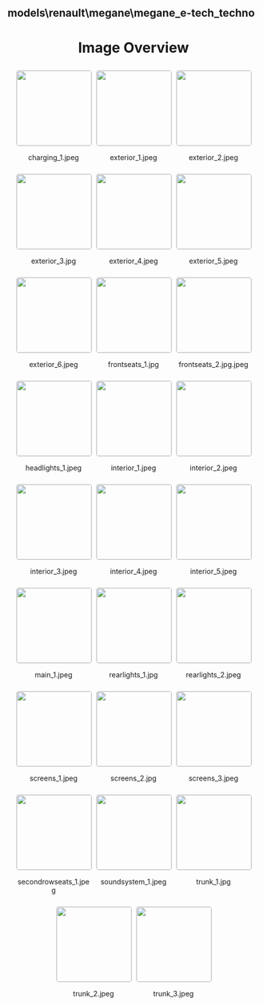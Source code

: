 ## models\renault\megane\megane_e-tech_techno

<style>
    .image-gallery {
        display: flex;
        flex-wrap: wrap;
        gap: 10px;
        justify-content: center;
        padding: 10px;
    }
    .image-gallery img {
        width: 150px;
        height: auto;
        border: 1px solid #ddd;
        border-radius: 5px;
    }
    .image-gallery div {
        flex: 1 1 calc(33.333% - 20px); /* Three images per row on large screens */
        max-width: 150px;
        text-align: center;
    }
    @media (max-width: 768px) {
        .image-gallery div {
            flex: 1 1 calc(50% - 20px); /* Two images per row on medium screens */
        }
    }
    @media (max-width: 480px) {
        .image-gallery div {
            flex: 1 1 100%; /* One image per row on small screens */
        }
    }
</style>
<h1 style ="text-align: center;"> Image Overview </h1> <div class="image-gallery">
<div>
<img src="https://media.evkx.net/multimedia/models/renault/megane/megane_e-tech_techno/charging_1_st.jpeg">
<p>charging_1.jpeg</p>
</div>
<div>
<img src="https://media.evkx.net/multimedia/models/renault/megane/megane_e-tech_techno/exterior_1_st.jpeg">
<p>exterior_1.jpeg</p>
</div>
<div>
<img src="https://media.evkx.net/multimedia/models/renault/megane/megane_e-tech_techno/exterior_2_st.jpeg">
<p>exterior_2.jpeg</p>
</div>
<div>
<img src="https://media.evkx.net/multimedia/models/renault/megane/megane_e-tech_techno/exterior_3_st.jpg">
<p>exterior_3.jpg</p>
</div>
<div>
<img src="https://media.evkx.net/multimedia/models/renault/megane/megane_e-tech_techno/exterior_4_st.jpeg">
<p>exterior_4.jpeg</p>
</div>
<div>
<img src="https://media.evkx.net/multimedia/models/renault/megane/megane_e-tech_techno/exterior_5_st.jpeg">
<p>exterior_5.jpeg</p>
</div>
<div>
<img src="https://media.evkx.net/multimedia/models/renault/megane/megane_e-tech_techno/exterior_6_st.jpeg">
<p>exterior_6.jpeg</p>
</div>
<div>
<img src="https://media.evkx.net/multimedia/models/renault/megane/megane_e-tech_techno/frontseats_1_st.jpg">
<p>frontseats_1.jpg</p>
</div>
<div>
<img src="https://media.evkx.net/multimedia/models/renault/megane/megane_e-tech_techno/frontseats_2.jpg_st.jpeg">
<p>frontseats_2.jpg.jpeg</p>
</div>
<div>
<img src="https://media.evkx.net/multimedia/models/renault/megane/megane_e-tech_techno/headlights_1_st.jpeg">
<p>headlights_1.jpeg</p>
</div>
<div>
<img src="https://media.evkx.net/multimedia/models/renault/megane/megane_e-tech_techno/interior_1_st.jpeg">
<p>interior_1.jpeg</p>
</div>
<div>
<img src="https://media.evkx.net/multimedia/models/renault/megane/megane_e-tech_techno/interior_2_st.jpeg">
<p>interior_2.jpeg</p>
</div>
<div>
<img src="https://media.evkx.net/multimedia/models/renault/megane/megane_e-tech_techno/interior_3_st.jpeg">
<p>interior_3.jpeg</p>
</div>
<div>
<img src="https://media.evkx.net/multimedia/models/renault/megane/megane_e-tech_techno/interior_4_st.jpeg">
<p>interior_4.jpeg</p>
</div>
<div>
<img src="https://media.evkx.net/multimedia/models/renault/megane/megane_e-tech_techno/interior_5_st.jpeg">
<p>interior_5.jpeg</p>
</div>
<div>
<img src="https://media.evkx.net/multimedia/models/renault/megane/megane_e-tech_techno/main_1_st.jpeg">
<p>main_1.jpeg</p>
</div>
<div>
<img src="https://media.evkx.net/multimedia/models/renault/megane/megane_e-tech_techno/rearlights_1_st.jpg">
<p>rearlights_1.jpg</p>
</div>
<div>
<img src="https://media.evkx.net/multimedia/models/renault/megane/megane_e-tech_techno/rearlights_2_st.jpeg">
<p>rearlights_2.jpeg</p>
</div>
<div>
<img src="https://media.evkx.net/multimedia/models/renault/megane/megane_e-tech_techno/screens_1_st.jpeg">
<p>screens_1.jpeg</p>
</div>
<div>
<img src="https://media.evkx.net/multimedia/models/renault/megane/megane_e-tech_techno/screens_2_st.jpg">
<p>screens_2.jpg</p>
</div>
<div>
<img src="https://media.evkx.net/multimedia/models/renault/megane/megane_e-tech_techno/screens_3_st.jpeg">
<p>screens_3.jpeg</p>
</div>
<div>
<img src="https://media.evkx.net/multimedia/models/renault/megane/megane_e-tech_techno/secondrowseats_1_st.jpeg">
<p>secondrowseats_1.jpeg</p>
</div>
<div>
<img src="https://media.evkx.net/multimedia/models/renault/megane/megane_e-tech_techno/soundsystem_1_st.jpeg">
<p>soundsystem_1.jpeg</p>
</div>
<div>
<img src="https://media.evkx.net/multimedia/models/renault/megane/megane_e-tech_techno/trunk_1_st.jpg">
<p>trunk_1.jpg</p>
</div>
<div>
<img src="https://media.evkx.net/multimedia/models/renault/megane/megane_e-tech_techno/trunk_2_st.jpeg">
<p>trunk_2.jpeg</p>
</div>
<div>
<img src="https://media.evkx.net/multimedia/models/renault/megane/megane_e-tech_techno/trunk_3_st.jpeg">
<p>trunk_3.jpeg</p>
</div>
</div>
